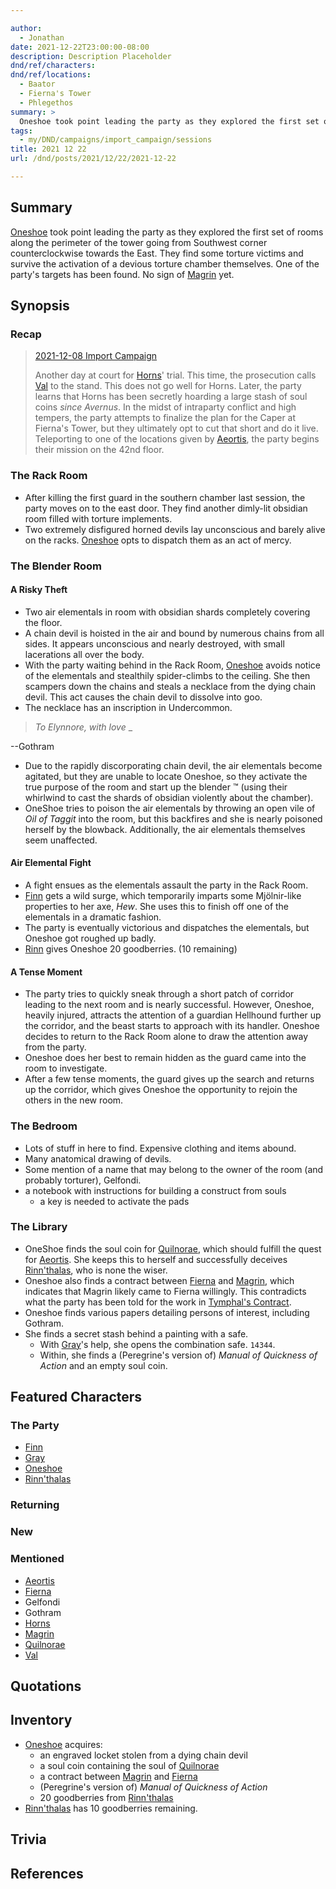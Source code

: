 ```yaml
---

author:
  - Jonathan
date: 2021-12-22T23:00:00-08:00
description: Description Placeholder
dnd/ref/characters:
dnd/ref/locations:
  - Baator
  - Fierna's Tower
  - Phlegethos
summary: >
  Oneshoe took point leading the party as they explored the first set of rooms along the perimeter of the tower going from Southwest corner counterclockwise towards the East. They find some torture victims and survive the activation of a devious torture chamber themselves. One of the party's targets has been found. No sign of Magrin yet.
tags:
  - my/DND/campaigns/import_campaign/sessions
title: 2021 12 22
url: /dnd/posts/2021/12/22/2021-12-22

---
```


## Summary

[Oneshoe](/dnd/characters/oneshoe) took point leading the party as they explored the first set of rooms along the perimeter of the tower going from Southwest corner counterclockwise towards the East. They find some torture victims and survive the activation of a devious torture chamber themselves. One of the party's targets has been found. No sign of [Magrin](/dnd/npcs/magrin) yet.

## Synopsis

### Recap

> [2021-12-08 Import Campaign](/dnd/posts/2021-12-08)
>
> Another day at court for [Horns](/dnd/characters/horns)' trial. This time, the prosecution calls [Val](/dnd/characters/val) to the stand. This does not go well for Horns. Later, the party learns that Horns has been secretly hoarding a large stash of soul coins *since Avernus*. In the midst of intraparty conflict and high tempers, the party attempts to finalize the plan for the Caper at Fierna's Tower, but they ultimately opt to cut that short and do it live. Teleporting to one of the locations given by [Aeortis](/dnd/npcs/aeortis), the party begins their mission on the 42nd floor.

### The Rack Room

- After killing the first guard in the southern chamber last session, the party moves on to the east door. They find another dimly-lit obsidian room filled with torture implements.
- Two extremely disfigured horned devils lay unconscious and barely alive on the racks. [Oneshoe](/dnd/characters/oneshoe) opts to dispatch them as an act of mercy.

### The Blender Room

#### A Risky Theft

- Two air elementals in room with obsidian shards completely covering the floor.
- A chain devil is hoisted in the air and bound by numerous chains from all sides. It appears unconscious and nearly destroyed, with small lacerations all over the body.
- With the party waiting behind in the Rack Room, [Oneshoe](/dnd/characters/oneshoe) avoids notice of the elementals and stealthily spider-climbs to the ceiling. She then scampers down the chains and steals a necklace from the dying chain devil. This act causes the chain devil to dissolve into goo.
- The necklace has an inscription in Undercommon.

> *To Elynnore, with love* _
>
--Gothram

- Due to the rapidly discorporating chain devil, the air elementals become agitated, but they are unable to locate Oneshoe, so they activate the true purpose of the room and start up the blender ™ (using their whirlwind to cast the shards of obsidian violently about the chamber).
- OneShoe tries to poison the air elementals by throwing an open vile of *Oil of Taggit* into the room, but this backfires and she is nearly poisoned herself by the blowback. Additionally, the air elementals themselves seem unaffected.

#### Air Elemental Fight

- A fight ensues as the elementals assault the party in the Rack Room.
- [Finn](/dnd/characters/finn) gets a wild surge, which temporarily imparts some Mjölnir-like properties to her axe, *Hew*. She uses this to finish off one of the elementals in a dramatic fashion.
- The party is eventually victorious and dispatches the elementals, but Oneshoe got roughed up badly.
- [Rinn](/dnd/characters/rinnthalas-liadon) gives Oneshoe 20 goodberries. (10 remaining)

#### A Tense Moment

- The party tries to quickly sneak through a short patch of corridor leading to the next room and is nearly successful. However, Oneshoe, heavily injured, attracts the attention of a guardian Hellhound further up the corridor, and the beast starts to approach with its handler. Oneshoe decides to return to the Rack Room alone to draw the attention away from the party.
- Oneshoe does her best to remain hidden as the guard came into the room to investigate.
- After a few tense moments, the guard gives up the search and returns up the corridor, which gives Oneshoe the opportunity to rejoin the others in the new room.

### The Bedroom

- Lots of stuff in here to find. Expensive clothing and items abound.
- Many anatomical drawing of devils.
- Some mention of a name that may belong to the owner of the room (and probably torturer), Gelfondi.
- a notebook with instructions for building a construct from souls
  - a key is needed to activate the pads

### The Library

- OneShoe finds the soul coin for [Quilnorae](/dnd/npcs/quilnorae), which should fulfill the quest for [Aeortis](/dnd/npcs/aeortis). She keeps this to herself and successfully deceives [Rinn'thalas](/dnd/characters/rinnthalas-liadon), who is none the wiser.
- Oneshoe also finds a contract between [Fierna](/dnd/npcs/fierna) and [Magrin](/dnd/npcs/magrin), which indicates that Magrin likely came to Fierna willingly. This contradicts what the party has been told for the work in [Tymphal's Contract](/dnd/notes/tymphals-contract).
- Oneshoe finds various papers detailing persons of interest, including Gothram.
- She finds a secret stash behind a painting with a safe.
  - With [Gray](/dnd/characters/haeltin-var-astora)'s help, she opens the combination safe. `14344`.
  - Within, she finds a (Peregrine's version of) *Manual of Quickness of Action* and an empty soul coin.

## Featured Characters

### The Party

- [Finn](/dnd/characters/finn)
- [Gray](/dnd/characters/haeltin-var-astora)
- [Oneshoe](/dnd/characters/oneshoe)
- [Rinn'thalas](/dnd/characters/rinnthalas-liadon)

### Returning

### New

### Mentioned

- [Aeortis](/dnd/npcs/aeortis)
- [Fierna](/dnd/npcs/fierna)
- Gelfondi
- Gothram
- [Horns](/dnd/characters/horns)
- [Magrin](/dnd/npcs/magrin)
- [Quilnorae](/dnd/npcs/quilnorae)
- [Val](/dnd/characters/val)

## Quotations

## Inventory

- [Oneshoe](/dnd/characters/oneshoe) acquires:
  - an engraved locket stolen from a dying chain devil
  - a soul coin containing the soul of [Quilnorae](/dnd/npcs/quilnorae)
  - a contract between [Magrin](/dnd/npcs/magrin) and [Fierna](/dnd/npcs/fierna)
  - (Peregrine's version of) *Manual of Quickness of Action*
  - 20 goodberries from [Rinn'thalas](/dnd/characters/rinnthalas-liadon)
- [Rinn'thalas](/dnd/characters/rinnthalas-liadon) has 10 goodberries remaining.

## Trivia

## References

